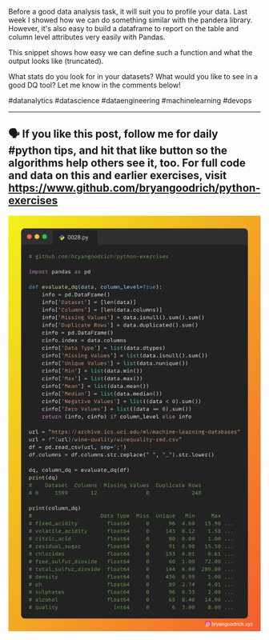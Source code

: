 Before a good data analysis task, it will suit you to profile your data. Last week I showed how we can do something similar with the pandera library. However, it's also easy to build a dataframe to report on the table and column level attributes very easily with Pandas.

This snippet shows how easy we can define such a function and what the output looks like (truncated). 

What stats do you look for in your datasets? What would you like to see in a good DQ tool? Let me know in the comments below!

#datanalytics #datascience #dataengineering #machinelearning #devops

------
🗣 If you like this post, follow me for daily #python tips, and hit that like button so the algorithms help others see it, too. For full code and data on this and earlier exercises, visit https://www.github.com/bryangoodrich/python-exercises
------

<img src="../../static/0028.png" />
